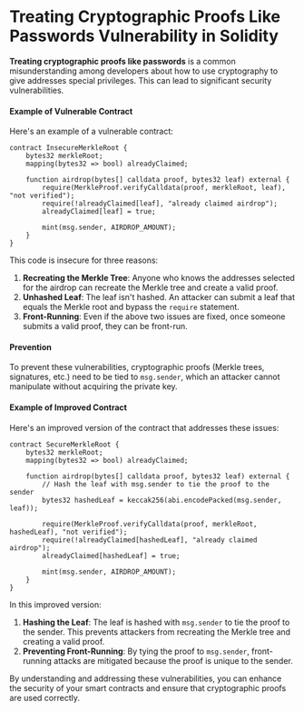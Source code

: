 # Treating Cryptographic Proofs Like Passwords Vulnerability in Solidity

**Treating cryptographic proofs like passwords** is a common misunderstanding among developers about how to use cryptography to give addresses special privileges. This can lead to significant security vulnerabilities.

#### Example of Vulnerable Contract

Here's an example of a vulnerable contract:

```solidity
contract InsecureMerkleRoot {
    bytes32 merkleRoot;
    mapping(bytes32 => bool) alreadyClaimed;

    function airdrop(bytes[] calldata proof, bytes32 leaf) external {
        require(MerkleProof.verifyCalldata(proof, merkleRoot, leaf), "not verified");
        require(!alreadyClaimed[leaf], "already claimed airdrop");
        alreadyClaimed[leaf] = true;

        mint(msg.sender, AIRDROP_AMOUNT);
    }
}
```

This code is insecure for three reasons:

1. **Recreating the Merkle Tree**: Anyone who knows the addresses selected for the airdrop can recreate the Merkle tree and create a valid proof.
2. **Unhashed Leaf**: The leaf isn't hashed. An attacker can submit a leaf that equals the Merkle root and bypass the `require` statement.
3. **Front-Running**: Even if the above two issues are fixed, once someone submits a valid proof, they can be front-run.

#### Prevention

To prevent these vulnerabilities, cryptographic proofs (Merkle trees, signatures, etc.) need to be tied to `msg.sender`, which an attacker cannot manipulate without acquiring the private key.

#### Example of Improved Contract

Here's an improved version of the contract that addresses these issues:

```solidity
contract SecureMerkleRoot {
    bytes32 merkleRoot;
    mapping(bytes32 => bool) alreadyClaimed;

    function airdrop(bytes[] calldata proof, bytes32 leaf) external {
        // Hash the leaf with msg.sender to tie the proof to the sender
        bytes32 hashedLeaf = keccak256(abi.encodePacked(msg.sender, leaf));
        
        require(MerkleProof.verifyCalldata(proof, merkleRoot, hashedLeaf), "not verified");
        require(!alreadyClaimed[hashedLeaf], "already claimed airdrop");
        alreadyClaimed[hashedLeaf] = true;

        mint(msg.sender, AIRDROP_AMOUNT);
    }
}
```

In this improved version:

1. **Hashing the Leaf**: The leaf is hashed with `msg.sender` to tie the proof to the sender. This prevents attackers from recreating the Merkle tree and creating a valid proof.
2. **Preventing Front-Running**: By tying the proof to `msg.sender`, front-running attacks are mitigated because the proof is unique to the sender.

By understanding and addressing these vulnerabilities, you can enhance the security of your smart contracts and ensure that cryptographic proofs are used correctly.